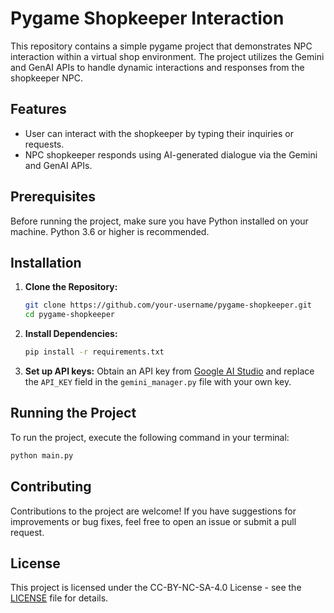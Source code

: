 # Pygame Shopkeeper Interaction

This repository contains a simple pygame project that demonstrates NPC interaction within a virtual shop environment. The project utilizes the Gemini and GenAI APIs to handle dynamic interactions and responses from the shopkeeper NPC.

## Features

- User can interact with the shopkeeper by typing their inquiries or requests.
- NPC shopkeeper responds using AI-generated dialogue via the Gemini and GenAI APIs.

## Prerequisites

Before running the project, make sure you have Python installed on your machine. Python 3.6 or higher is recommended.

## Installation

1. **Clone the Repository:**

   ```bash
   git clone https://github.com/your-username/pygame-shopkeeper.git
   cd pygame-shopkeeper

   ```

2. **Install Dependencies:**

   ```bash
   pip install -r requirements.txt

   ```

3. **Set up API keys:**
   Obtain an API key from [Google AI Studio](https://aistudio.google.com/) and replace the `API_KEY` field in the `gemini_manager.py` file with your own key.

## Running the Project

To run the project, execute the following command in your terminal:

```bash
python main.py
```

## Contributing

Contributions to the project are welcome! If you have suggestions for improvements or bug fixes, feel free to open an issue or submit a pull request.

## License

This project is licensed under the CC-BY-NC-SA-4.0 License - see the [LICENSE](LICENSE) file for details.
